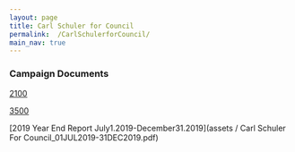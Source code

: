 ```yaml
---
layout: page
title: Carl Schuler for Council
permalink:  /CarlSchulerforCouncil/
main_nav: true
---
```


### Campaign Documents

[2100](assets/2100.pdf)

[3500](assets/CRO-3500.pdf)

[2019 Year End Report July1.2019-December31.2019](assets / Carl Schuler For Council_01JUL2019-31DEC2019.pdf)



